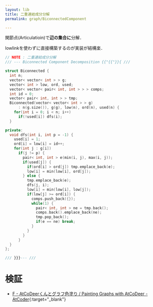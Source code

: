 ```yaml
---
layout: lib
title: 二重連結成分分解
permalink: graph/BiconnectedComponent

---
```


関節点(Articulatioin)で**辺の集合に**分解．

lowlinkを使わずに直接構築するのが実装が結構楽．


```cpp
// NOTE : 二重連結成分分解
/// --- Biconnected Component Decomposition {{"{{"}}{ ///

struct Biconnected {
  int n;
  vector< vector< int > > g;
  vector< int > low, ord, used;
  vector< vector< pair< int, int > > > comps;
  int id = 0;
  vector< pair< int, int > > tmp;
  Biconnected(vector< vector< int > > g)
      : n(g.size()), g(g), low(n), ord(n), used(n) {
    for(int i = 0; i < n; i++)
      if(!used[i]) dfs(i);
  }

private:
  void dfs(int i, int p = -1) {
    used[i] = 1;
    ord[i] = low[i] = id++;
    for(int j : g[i])
      if(j != p) {
        pair< int, int > e(min(i, j), max(i, j));
        if(used[j]) {
          if(ord[i] > ord[j]) tmp.emplace_back(e);
          low[i] = min(low[i], ord[j]);
        } else {
          tmp.emplace_back(e);
          dfs(j, i);
          low[i] = min(low[i], low[j]);
          if(low[j] >= ord[i]) {
            comps.push_back({});
            while(1) {
              pair< int, int > ne = tmp.back();
              comps.back().emplace_back(ne);
              tmp.pop_back();
              if(e == ne) break;
            }
          }
        }
      }
  }
};

/// }}}--- ///
```


# 検証

* [F - AtCoDeerくんとグラフ色塗り / Painting Graphs with AtCoDeer - AtCoder](https://beta.atcoder.jp/contests/arc062/submissions/2529990){:target="_blank"}
